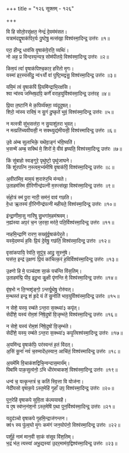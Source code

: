 +++
title = "१२६ सूक्तम् - १२६"

+++

वि हि सोतो॒रसृ॑क्षत॒ नेन्द्रं॑ दे॒वम॑मंसत।  
यत्राम॑दद्वृ॒षाक॑पिर॒र्यः पु॒ष्टेषु॒ मत्स॑खा॒ विश्व॑स्मा॒दिन्द्र॒ उत्त॑रः ॥१॥

परा॒ हीन्द्र॒ धाव॑सि वृ॒षाक॑पे॒रति॒ व्यथिः॑।  
नो अह॒ प्र वि॑न्दस्य॒न्यत्र॒ सोम॑पीतये॒ विश्व॑स्मा॒दिन्द्र॒ उत्त॑रः ॥२॥

किम॒यं त्वां॑ वृ॒षाक॑पिश्च॒कार॒ हरि॑तो मृ॒गः।  
यस्मा॑ इर॒स्यसीदु॒ न्व॑१र्यो वा॑ पुष्टि॒मद्वसु॒ विश्व॑स्मा॒दिन्द्र॒ उत्त॑रः ॥३॥

यमि॒मं त्वं वृ॒षाक॑पिं प्रि॒यमि॑न्द्राभि॒रक्ष॑सि।  
श्वा न्व॑स्य जम्भिष॒दपि॒ कर्णे॑ वराह॒युर्विश्व॑स्मा॒दिन्द्र॒ उत्त॑रह् ॥४॥

प्रि॒या त॒ष्टानि॑ मे क॒पिर्व्य॑क्ता॒ व्य॑दूदुषत्।  
शिरो॒ न्व॑स्य राविषं॒ न सु॒गं दु॒ष्कृते॑ भुवं॒ विश्व॑स्मा॒दिन्द्र॒ उत्त॑रः ॥५॥

न मत्स्त्री सु॑भ॒सत्त॑रा॒ न सु॒याशु॑तरा भुवत्।  
न मत्प्रति॑च्यवीयसी॒ न सक्थ्युद्य॑मीयसी॒ विश्व॑स्मादिन्द्र॒ उत्त॑रः ॥६॥

उ॒वे अ॑म्ब सुलाभिके॒ यथे॑वा॒ङ्गं भ॑वि॒ष्यति॑।  
भ॒सन्मे॑ अम्ब॒ सक्थि॑ मे॒ शिरो॑ मे॒ वीव॑ हृष्यति॒ विश्व॑स्मा॒दिन्द्र॒ उत्त॑रः ॥७॥

किं सु॑बाहो स्वङ्गुरे॒ पृथु॑ष्टो॒ पृथु॑जाघने।  
किं शू॑रपत्नि न॒स्त्वम॒भ्य॑मीषि वृ॒षाक॑पिं॒ विश्व॑स्मा॒दिन्द्र॒ उत्त॑रः ॥८॥

अ॒वीरा॑मिव॒ माम॒यं श॒रारु॑र॒भि म॑न्यते।  
उ॒ताहम॑स्मि वी॒रिणीन्द्र॑पत्नी म॒रुत्स॑खा॒ विश्व॑स्मा॒दिन्द्र॒ उत्त॑रः ॥९॥

सं॑हो॒त्रं स्म॑ पु॒रा नारी॒ सम॑नं॒ वाव॑ गछति।  
वे॒धा ऋ॒तस्य॑ वी॒रिणीन्द्र॑पत्नी महीयते॒ विश्व॑स्मा॒दिन्द्र॒ उत्त॑रः ॥१०॥

इ॑न्द्रा॒णीमा॒सु नारि॑षु सु॒भगा॑म॒हम॑श्रवम्।  
न॒ह्य॑स्या अप॒रं च॒न ज॒रसा॒ मर॑ते॒ पति॒र्विश्व॑स्मा॒दिन्द्र॒ उत्त॑रः ॥११॥

नाहमि॒न्द्राणि॑ रारण॒ सख्यु॑र्वृ॒षाक॑पेरृ॒ते।  
यस्ये॒दमप्यं॑ ह॒विः प्रि॒यं दे॒वेषु॒ गछ॑ति॒ विश्व॑स्मा॒दिन्द्र॒ उत्त॑रः ॥१२॥

वृसा॑कपायि॒ रेव॑ति॒ सुपु॑त्र॒ आदु॒ सुस्नु॑षे।  
घस॑त्त॒ इन्द्र॑ उ॒क्षणः॑ प्रि॒यं का॑चित्क॒रं ह॒विर्विश्व॑स्मा॒दिन्द्र॒ उत्त॑रः ॥१३॥

उ॒क्ष्णो हि मे॒ पञ्च॑दश सा॒कं पच॑न्ति विंस॒तिम्।  
उ॒ताहम॑द्मि॒ पीव॒ इदु॒भा कु॒क्षी पृ॑णन्ति मे॒ विश्व॑स्मा॒दिन्द्र॒ उत्त॑रः ॥१४॥

वृ॑ष॒भो न ति॒ग्मशृ॑ङ्गो॒ ऽन्तर्यू॒थेषु॒ रोरु॑वत्।  
म॒न्थस्त॑ इन्द्र॒ शं हृ॒दे यं ते॑ सु॒नोति॑ भाव॒युर्विश्व॑स्मा॒दिन्द्र॒ उत्त॑रः ॥१५॥

न सेशे॒ यस्य॒ रम्ब॑ते ऽन्त॒रा स॒क्थ्या॑३ कपृ॑त्।  
सेदी॑शे॒ यस्य॑ रोम॒शं नि॑षे॒दुषो॑ वि॒जृम्भ॑ते॒ विश्व॑स्मा॒दिन्द्र॒ उत्त॑रः ॥१६॥

न सेशे॒ यस्य॑ रोम॒शं नि॑षे॒दुषो॑ वि॒जृम्भ॑ते।  
सेदी॑शे॒ यस्य॒ रम्ब॑ते ऽन्त॒रा स॒क्थ्या॑३ कपृ॒त्विश्व॑स्मा॒दिन्द्र॒ उत्त॑रः ॥१७॥

अ॒यमि॑न्द्र वृ॒षाक॑पिः॒ पर॑स्वन्तं ह॒तं वि॑दत्।  
अ॒सिं सू॒नां नवं॑ च॒रुमादे॑ध॒स्यान॒ आचि॑तं॒ विश्व॑स्मादिन्द्र॒ उत्त॑रः ॥१८॥

अ॒यमे॑मि वि॒चाक॑शद्विचि॒न्वन्दास॒मार्य॑म्।  
पिबा॑मि पाक॒सुत्व॑नो॒ ऽभि धीर॑मचाकशं॒ विश्व॑स्मा॒दिन्द्र॒ उत्त॑रः ॥१९॥

धन्व॑ च॒ यत्कृ॒न्तत्रं॑ च॒ कति॑ स्वि॒त्ता वि योज॑ना।  
नेदी॑यसो वृषाक॒पे ऽस्त॒मेहि॑ गृ॒हाँ उप॒ विश्व॑स्मा॒दिन्द्र॒ उत्त॑रः ॥२०॥

पुन॒रेहि॑ वृषाकपे सुवि॒ता क॑ल्पयावहै।  
य ए॒ष स्व॑प्न॒नंश॒नो ऽस्त॒मेषि॑ प॒था पुन॒र्विश्व॑स्मा॒दिन्द्र॒ उत्त॑रः ॥२१॥

यदुद॑ञ्चो वृषाकपे गृ॒हमि॒न्द्राज॑गन्तन।  
क्व॑१ स्य पु॑ल्व॒घो मृ॒गः कम॑गं जन॒योप॑नो॒ विश्व॑स्मा॒दिन्द्र॒ उत्त॑रः ॥२२॥

पर्शु॑र्ह॒ नाम॑ मान॒वी सा॒कं स॑सूव विंश॒तिम्।  
भ॒द्रं भ॑ल॒ त्यस्या॑ अभू॒द्यस्या॑ उ॒दर॒माम॑य॒द्विश्व॑स्मा॒दिन्द्र॒ उत्त॑रः ॥२३॥
